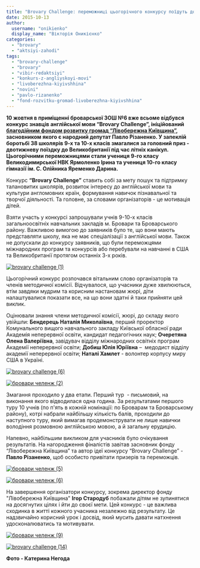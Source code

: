 ```yaml
---
title: "Brovary Challenge: переможниці цьогорічного конкурсу поїдуть до Великобританії - ФОТО"
date: 2015-10-13
author: 
  username: "onikienko"
  display_name: "Вікторія Оникієнко"
categories: 
  - "brovary"
  - "aktsiyi-zahodi"
tags: 
  - "brovary-challenge"
  - "brovary"
  - "vibir-redaktsiyi"
  - "konkurs-z-angliyskoyi-movi"
  - "livoberezhna-kiyivshhina"
  - "novini"
  - "pavlo-rizanenko"
  - "fond-rozvitku-gromad-livoberezhna-kiyivshhina"
---
```


**10 жовтня в приміщенні броварської ЗОШ №6 вже всьоме відбувся конкурс знавців англійської мови “Brovary Challenge”, ініційований [благодійним фондом розвитку громад “Лівобережна Київщина”](http://www.livoberezhna.org/), засновником якого є народний депутат Павло Різаненко. У запеклій боротьбі 38 школярів 9-х та 10-х класів змагалися за головний приз - двотижневу поїздку до Великобританії під час літніх канікул. Цьогорічними переможницями стали учениця 9-го класу Великодимирської НВК Ярмоленко Ірина та учениця 10-го класу гімназії ім. С. Олійника Яременко Дарина.**

Конкурс **“Brovary Challenge”** ставить собі за мету пошук та підтримку талановитих школярів, розвиток інтересу до англійської мови та культури англомовних країн, формування навичок пізнавальної та творчої діяльності. Та головне, за словами організаторів - це мотивація дітей.

Взяти участь у конкурсі запрошували учнів 9-10-х класів загальноосвітніх навчальних закладів м. Бровари та Броварського району. Важливою вимогою до заявників було те, що вони мають представляти школу, яка не має спеціалізації з англійської мови. Також не допускали до конкурсу заявників, що були переможцями міжнародних програм та конкурсів або перебували на навчанні в США та Великобританії протягом останніх 3-х років.

[![brovary challenge (1)](https://mpz.brovary.org/wp-content/uploads/2015/10/brovary-challenge-1.jpg)](https://mpz.brovary.org/wp-content/uploads/2015/10/brovary-challenge-1.jpg)

Цьогорічний конкурс розпочався вітальним слово організаторів та членів методичної комісії. Відчувалося, що учасники дуже хвилюються, втім завдяки мудрим та корисним настановам жюрі, діти налаштувалися показати все, на що вони здатні й таки прийняти цей виклик.

Оцінювали знання члени методичної комісії, жюрі, до складу якого увійшли: **Бендерець Наталія Миколаївна**, перший проректор Комунального вищого навчального закладу Київської обласної ради Академія неперервної освіти, кандидат педагогічних наук; **Очеретяна Олена Валеріївна**, завідувач відділу міжнародних освітніх програм Академії неперервної освіти; **Добиш Юлія Юріївна** –  медодист відділу академії неперервної освіти; **Наталі Хамлет** - волонтер корпусу миру США в Україні.

[![brovary challenge (6)](https://mpz.brovary.org/wp-content/uploads/2015/10/brovary-challenge-6.jpg)](https://mpz.brovary.org/wp-content/uploads/2015/10/brovary-challenge-6.jpg)

[![бровари челенж (2)](https://mpz.brovary.org/wp-content/uploads/2015/10/brovary-chelenzh-2.jpg)](https://mpz.brovary.org/wp-content/uploads/2015/10/brovary-chelenzh-2.jpg)

Змагання проходило у два етапи. Перший тур  - письмовий, на виконання якого відводилася одна година. За результатами першого туру 10 учнів (по п'ять в кожній номінації: по Броварам та Броварському району), котрі набрали найбільшу кількість балів, проходили до наступного туру, який вимагав продемонструвати не лише навички володіння розмовною англійською мовою, а й загальну ерудицію.

Напевно, найбільшим викликом для учасників було очікування результатів. На нагородження фіналістів завітав засновник фонду “Лівобережна Київщина” та автор ідеї конкурсу “Brovary Challenge” - **Павло Різаненко**, щоб особисто привітати призерів та переможців.

[![бровари челенж (5)](https://mpz.brovary.org/wp-content/uploads/2015/10/brovary-chelenzh-5.jpg)](https://mpz.brovary.org/wp-content/uploads/2015/10/brovary-chelenzh-5.jpg)

[![бровари челенж (6)](https://mpz.brovary.org/wp-content/uploads/2015/10/brovary-chelenzh-6.jpg)](https://mpz.brovary.org/wp-content/uploads/2015/10/brovary-chelenzh-6.jpg)

На завершення організатори конкурсу, зокрема директор фонду "Лівобережна Київщина" **Ігор Стародуб** побажали дітям не зупинятися на досягнутих цілях і йти до своєї мети. Цей конкурс - це важлива сходинка в житті кожного учасника незалежно від результату. Це надзвичайно корисний урок і досвід, який мусить давати натхнення удосконалюватись та мотивувати.

[![бровари челенж (9)](https://mpz.brovary.org/wp-content/uploads/2015/10/brovary-chelenzh-9.jpg)](https://mpz.brovary.org/wp-content/uploads/2015/10/brovary-chelenzh-9.jpg)

[![brovary challenge (14)](https://mpz.brovary.org/wp-content/uploads/2015/10/brovary-challenge-14.jpg)](https://mpz.brovary.org/wp-content/uploads/2015/10/brovary-challenge-14.jpg)

**Фото - Катерина Негода**

